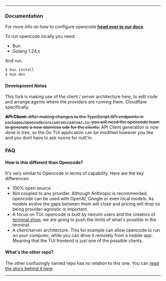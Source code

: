 
---

### Documentation

For more info on how to configure opencode [**head over to our docs**](https://opencode.ai/docs).

To run opencode locally you need.

- Bun
- Golang 1.24.x

And run.

```bash
$ bun install
$ bun dev

```


#### Development Notes

This fork is making use of the client / server architecture here, to edit code and arrange agents where the providers are running them.
Cloudflare specifically.

~~**API Client**: After making changes to the TypeScript API endpoints in `packages/opencode/src/server/server.ts`, you will need the opencode team to generate a new stainless sdk for the clients.~~
API Client generation is now done in tree, so the Go TUI application can be modified however you like and you dont have to ask noone for nutt'in.


### FAQ

#### How is this different than Opencode?

It's very similar to Opencode in terms of capability. Here are the key differences:

- 100% open source
- Not coupled to any provider. Although Anthropic is recommended, opencode can be used with OpenAI, Google or even local models. As models evolve the gaps between them will close and pricing will drop so being provider-agnostic is important.
- A focus on TUI. opencode is built by neovim users and the creators of [terminal.shop](https://terminal.shop); we are going to push the limits of what's possible in the terminal.
- A client/server architecture. This for example can allow opencode to run on your computer, while you can drive it remotely from a mobile app. Meaning that the TUI frontend is just one of the possible clients.

#### What's the other repo?

The other confusingly named repo has no relation to this one. You can [read the story behind it here](https://x.com/thdxr/status/1933561254481666466).

---
